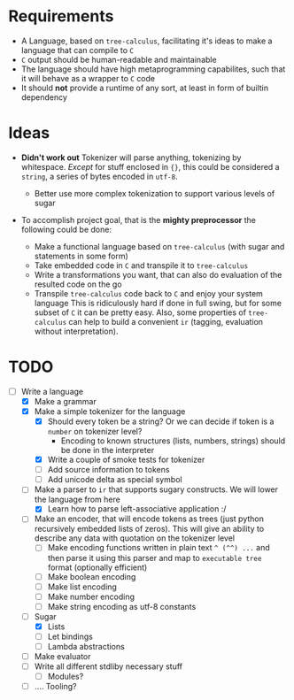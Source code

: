 # Requirements

- A Language, based on `tree-calculus`, facilitating it's ideas to make a language that can compile to `C`
- `C` output should be human-readable and maintainable
- The language should have high metaprogramming capabilites, such that it will behave as a wrapper to `C` code
- It should **not** provide a runtime of any sort, at least in form of builtin dependency


# Ideas

- **Didn't work out** <a name="tokenizer">Tokenizer</a> will parse anything, tokenizing by whitespace. *Except* for stuff enclosed in `{}`, this
could be considered a `string`, a series of bytes encoded in `utf-8`.
    - Better use more complex tokenization to support various levels of sugar


- To accomplish project goal, that is the **mighty preprocessor** the following could be done:
    - Make a functional language based on `tree-calculus` (with sugar and statements in some form)
    - Take embedded code in `C` and transpile it to `tree-calculus`
    - Write a transformations you want, that can also do evaluation of the resulted code on the go
    - Transpile `tree-calculus` code back to `C` and enjoy your system language
This is ridiculously hard if done in full swing, but for some subset of `C` it can be pretty easy. Also, some properties
of `tree-calculus` can help to build a convenient `ir` (tagging, evaluation without interpretation).

# TODO

- [ ] Write a language
    - [x] Make a grammar
    - [x] Make a simple tokenizer for the language
        - [x] Should every token be a string? Or we can decide if token is a `number` on tokenizer level?
            - Encoding to known structures (lists, numbers, strings) should be done in the interpreter 
        - [x] Write a couple of smoke tests for tokenizer
        - [ ] Add source information to tokens
        - [ ] Add unicode delta as special symbol
    - [ ] Make a parser to `ir` that supports sugary constructs. We will lower the language from here
        - [x] Learn how to parse left-associative application :/
    - [ ] Make an encoder, that will encode tokens as trees (just python recursively embedded lists of zeros). This
    will give an ability to describe any data with quotation on the tokenizer level
        - [ ] Make encoding functions written in plain text `^ (^^) ...` and then parse it using
this parser and map to `executable tree` format (optionally efficient)
        - [ ] Make boolean encoding
        - [ ] Make list encoding
        - [ ] Make number encoding
        - [ ] Make string encoding as utf-8 constants
    - [ ] Sugar
        - [x] Lists
        - [ ] Let bindings
        - [ ] Lambda abstractions
    - [ ] Make evaluator
    - [ ] Write all different stdliby necessary stuff
        - [ ] Modules?
    - [ ] .... Tooling?
